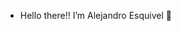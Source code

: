 - Hello there!! I’m Alejandro Esquivel 👋


<!---
esqale/esqale is a ✨ special ✨ repository because its `README.md` (this file) appears on your GitHub profile.
You can click the Preview link to take a look at your changes.
--->
